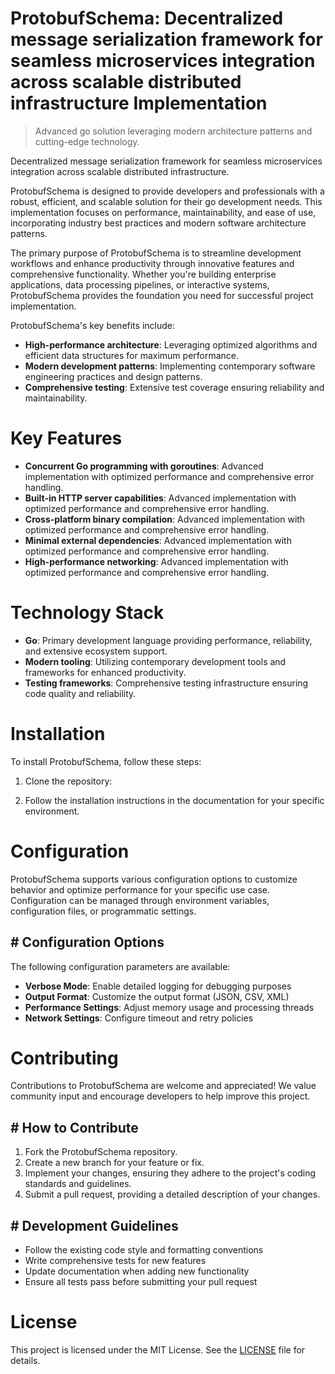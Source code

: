 <!-- fallback_ProtobufSchema_20251015200340_82699 -->

# ProtobufSchema: Decentralized message serialization framework for seamless microservices integration across scalable distributed infrastructure Implementation
> Advanced go solution leveraging modern architecture patterns and cutting-edge technology.

Decentralized message serialization framework for seamless microservices integration across scalable distributed infrastructure.

ProtobufSchema is designed to provide developers and professionals with a robust, efficient, and scalable solution for their go development needs. This implementation focuses on performance, maintainability, and ease of use, incorporating industry best practices and modern software architecture patterns.

The primary purpose of ProtobufSchema is to streamline development workflows and enhance productivity through innovative features and comprehensive functionality. Whether you're building enterprise applications, data processing pipelines, or interactive systems, ProtobufSchema provides the foundation you need for successful project implementation.

ProtobufSchema's key benefits include:

* **High-performance architecture**: Leveraging optimized algorithms and efficient data structures for maximum performance.
* **Modern development patterns**: Implementing contemporary software engineering practices and design patterns.
* **Comprehensive testing**: Extensive test coverage ensuring reliability and maintainability.

# Key Features

* **Concurrent Go programming with goroutines**: Advanced implementation with optimized performance and comprehensive error handling.
* **Built-in HTTP server capabilities**: Advanced implementation with optimized performance and comprehensive error handling.
* **Cross-platform binary compilation**: Advanced implementation with optimized performance and comprehensive error handling.
* **Minimal external dependencies**: Advanced implementation with optimized performance and comprehensive error handling.
* **High-performance networking**: Advanced implementation with optimized performance and comprehensive error handling.

# Technology Stack

* **Go**: Primary development language providing performance, reliability, and extensive ecosystem support.
* **Modern tooling**: Utilizing contemporary development tools and frameworks for enhanced productivity.
* **Testing frameworks**: Comprehensive testing infrastructure ensuring code quality and reliability.

# Installation

To install ProtobufSchema, follow these steps:

1. Clone the repository:


2. Follow the installation instructions in the documentation for your specific environment.

# Configuration

ProtobufSchema supports various configuration options to customize behavior and optimize performance for your specific use case. Configuration can be managed through environment variables, configuration files, or programmatic settings.

## # Configuration Options

The following configuration parameters are available:

* **Verbose Mode**: Enable detailed logging for debugging purposes
* **Output Format**: Customize the output format (JSON, CSV, XML)
* **Performance Settings**: Adjust memory usage and processing threads
* **Network Settings**: Configure timeout and retry policies

# Contributing

Contributions to ProtobufSchema are welcome and appreciated! We value community input and encourage developers to help improve this project.

## # How to Contribute

1. Fork the ProtobufSchema repository.
2. Create a new branch for your feature or fix.
3. Implement your changes, ensuring they adhere to the project's coding standards and guidelines.
4. Submit a pull request, providing a detailed description of your changes.

## # Development Guidelines

* Follow the existing code style and formatting conventions
* Write comprehensive tests for new features
* Update documentation when adding new functionality
* Ensure all tests pass before submitting your pull request

# License

This project is licensed under the MIT License. See the [LICENSE](https://github.com/lisaantal/ProtobufSchema/blob/main/LICENSE) file for details.
